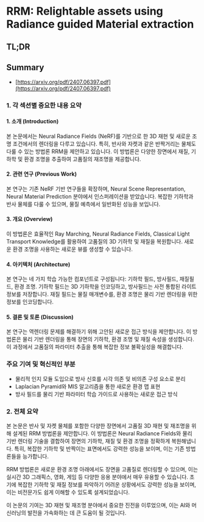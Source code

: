 # RRM: Relightable assets using Radiance guided Material extraction
## TL;DR
## Summary
- [https://arxiv.org/pdf/2407.06397.pdf](https://arxiv.org/pdf/2407.06397.pdf)

### 1. 각 섹션별 중요한 내용 요약

#### 1. 소개 (Introduction)
본 논문에서는 Neural Radiance Fields (NeRF)를 기반으로 한 3D 재현 및 새로운 조명 조건에서의 렌더링을 다루고 있습니다. 특히, 반사와 자켓과 같은 반짝거리는 물체도 다룰 수 있는 방법론 RRM을 제안하고 있습니다. 이 방법론은 다양한 장면에서 재질, 기하학 및 환경 조명을 추출하여 고품질의 재조명을 제공합니다.

#### 2. 관련 연구 (Previous Work)
본 연구는 기존 NeRF 기반 연구들을 확장하며, Neural Scene Representation, Neural Material Prediction 분야에서 인스퍼레이션을 받았습니다. 복잡한 기하학과 반사 물체를 다룰 수 있으며, 물질 예측에서 일반화된 성능을 보입니다.

#### 3. 개요 (Overview)
이 방법론은 효율적인 Ray Marching, Neural Radiance Fields, Classical Light Transport Knowledge를 활용하여 고품질의 3D 기하학 및 재질을 복원합니다. 새로운 환경 조명을 사용하는 새로운 뷰를 생성할 수 있습니다.

#### 4. 아키텍처 (Architecture)
본 연구는 네 가지 학습 가능한 컴포넌트로 구성됩니다: 기하학 필드, 방사필드, 재질필드, 환경 조명. 기하학 필드는 3D 기하학을 인코딩하고, 방사필드는 사전 통합된 라이트 정보를 저장합니다. 재질 필드는 물질 매개변수를, 환경 조명은 물리 기반 렌더링을 위한 정보를 인코딩합니다.

#### 5. 결론 및 토론 (Discussion)
본 연구는 역렌더링 문제를 해결하기 위해 고안된 새로운 접근 방식을 제안합니다. 이 방법론은 물리 기반 렌더링을 통해 장면의 기하학, 환경 조명 및 재질 속성을 생성합니다. 이 과정에서 고품질의 파라미터 추출을 통해 복잡한 정보 불확실성을 해결합니다.

### 주요 기여 및 혁신적인 부분
- 물리적 인지 모듈 도입으로 방사 신호를 시각 의존 및 비의존 구성 요소로 분리
- Laplacian Pyramid와 MIS 알고리즘을 통한 새로운 환경 맵 표현
- 방사 필드를 물리 기반 파라미터 학습 가이드로 사용하는 새로운 접근 방식

### 2. 전체 요약
본 논문은 반사 및 자켓 물체를 포함한 다양한 장면에서 고품질 3D 재현 및 재조명을 위해 설계된 RRM 방법론을 제안합니다. 이 방법론은 Neural Radiance Fields와 물리 기반 렌더링 기술을 결합하여 장면의 기하학, 재질 및 환경 조명을 정확하게 복원해냅니다. 특히, 복잡한 기하학 및 반짝이는 표면에서도 강력한 성능을 보이며, 이는 기존 방법론들을 능가합니다.

RRM 방법론은 새로운 환경 조명 아래에서도 장면을 고품질로 렌더링할 수 있으며, 이는 실시간 3D 그래픽스, 영화, 게임 등 다양한 응용 분야에서 매우 유용할 수 있습니다. 초기에 복잡한 기하학 및 재질 정보를 파악하기 어려운 상황에서도 강력한 성능을 보이며, 이는 비전문가도 쉽게 이해할 수 있도록 설계되었습니다.

이 논문의 기여는 3D 재현 및 재조명 분야에서 중요한 진전을 이루었으며, 이는 AI와 머신러닝의 발전을 가속화하는 데 큰 도움이 될 것입니다.